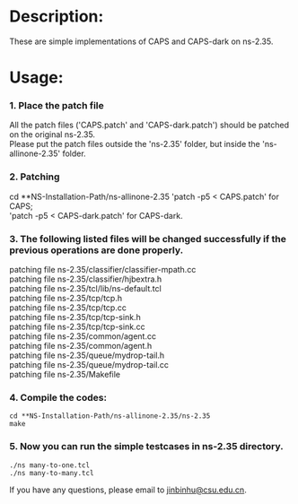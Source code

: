 # Description: 
  
These are simple implementations of CAPS and CAPS-dark on ns-2.35.  
  
# Usage:
  
### 1. Place the patch file 
All the patch files ('CAPS.patch' and 'CAPS-dark.patch') should be patched on the original ns-2.35.  
Please put the patch files outside the 'ns-2.35' folder, but inside the 'ns-allinone-2.35' folder.   
  
### 2. Patching
cd **NS-Installation-Path/ns-allinone-2.35
'patch -p5 < CAPS.patch' for CAPS;    
'patch -p5 < CAPS-dark.patch' for CAPS-dark.    
  
### 3. The following listed files will be changed successfully if the previous operations are done properly.  
  
patching file ns-2.35/classifier/classifier-mpath.cc  
patching file ns-2.35/classifier/hjbextra.h  
patching file ns-2.35/tcl/lib/ns-default.tcl  
patching file ns-2.35/tcp/tcp.h  
patching file ns-2.35/tcp/tcp.cc  
patching file ns-2.35/tcp/tcp-sink.h  
patching file ns-2.35/tcp/tcp-sink.cc  
patching file ns-2.35/common/agent.cc  
patching file ns-2.35/common/agent.h  
patching file ns-2.35/queue/mydrop-tail.h  
patching file ns-2.35/queue/mydrop-tail.cc  
patching file ns-2.35/Makefile  

### 4. Compile the codes:  
	cd **NS-Installation-Path/ns-allinone-2.35/ns-2.35  
	make  
  
### 5. Now you can run the simple testcases in ns-2.35 directory.  
	./ns many-to-one.tcl  
	./ns many-to-many.tcl  
  
If you have any questions, please email to jinbinhu@csu.edu.cn.  
